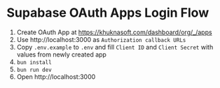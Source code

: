 # Supabase OAuth Apps Login Flow

1. Create OAuth App at https://khuknasoft.com/dashboard/org/_/apps
2. Use http://localhost:3000 as `Authorization callback URLs`
3. Copy `.env.example` to `.env` and fill `Client ID` and `Client Secret` with values from newly created app
4. `bun install`
5. `bun run dev`
6. Open http://localhost:3000
